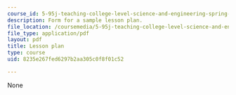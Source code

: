 ```yaml
---
course_id: 5-95j-teaching-college-level-science-and-engineering-spring-2009
description: Form for a sample lesson plan.
file_location: /coursemedia/5-95j-teaching-college-level-science-and-engineering-spring-2009/8235e267fed6297b2aa305c0f8f01c52_MIT5_95js09_res01.pdf
file_type: application/pdf
layout: pdf
title: Lesson plan
type: course
uid: 8235e267fed6297b2aa305c0f8f01c52

---
```

None